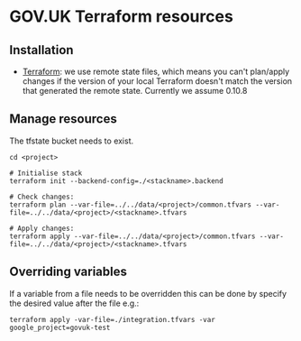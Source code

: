 # GOV.UK Terraform resources

## Installation

- [Terraform](https://www.terraform.io/): we use remote state files, which means you can't plan/apply changes if the
version of your local Terraform doesn't match the version that generated the remote state. Currently we assume 0.10.8

## Manage resources

The tfstate bucket needs to exist.

```
cd <project>

# Initialise stack
terraform init --backend-config=./<stackname>.backend

# Check changes:
terraform plan --var-file=../../data/<project>/common.tfvars --var-file=../../data/<project>/<stackname>.tfvars

# Apply changes:
terraform apply --var-file=../../data/<project>/common.tfvars --var-file=../../data/<project>/<stackname>.tfvars
```

## Overriding variables

If a variable from a file needs to be overridden this can be done by specify the desired value after the file e.g.:

```
terraform apply -var-file=./integration.tfvars -var google_project=govuk-test
```

